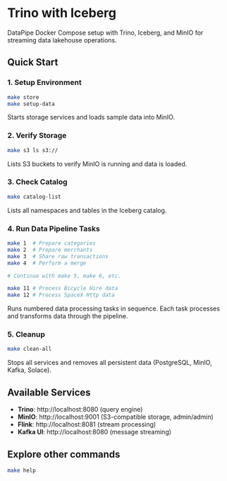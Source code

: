 # Trino with Iceberg

DataPipe Docker Compose setup with Trino, Iceberg, and MinIO for streaming data lakehouse operations.

## Quick Start

### 1. Setup Environment
```bash
make store
make setup-data
```
Starts storage services and loads sample data into MinIO.

### 2. Verify Storage
```bash
make s3 ls s3://
```
Lists S3 buckets to verify MinIO is running and data is loaded.

### 3. Check Catalog
```bash
make catalog-list
```
Lists all namespaces and tables in the Iceberg catalog.

### 4. Run Data Pipeline Tasks
```bash
make 1  # Prepare categories
make 2  # Prepare merchants
make 3  # Share raw transactions
make 4  # Perform a merge

# Continue with make 5, make 6, etc.

make 11 # Process Bicycle Hire data
make 12 # Process SpaceX Http data

```
Runs numbered data processing tasks in sequence. Each task processes and transforms data through the pipeline.

### 5. Cleanup
```bash
make clean-all
```
Stops all services and removes all persistent data (PostgreSQL, MinIO, Kafka, Solace).

## Available Services
- **Trino**: http://localhost:8080 (query engine)
- **MinIO**: http://localhost:9001 (S3-compatible storage, admin/admin)
- **Flink**: http://localhost:8081 (stream processing)
- **Kafka UI**: http://localhost:8080 (message streaming)

## Explore other commands
```bash
make help
```
